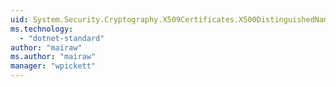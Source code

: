 ```yaml
---
uid: System.Security.Cryptography.X509Certificates.X500DistinguishedNameFlags
ms.technology: 
  - "dotnet-standard"
author: "mairaw"
ms.author: "mairaw"
manager: "wpickett"
---
```

